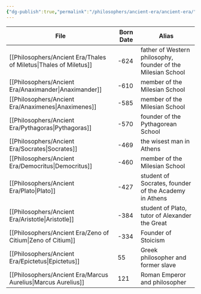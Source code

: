 ```yaml
---
{"dg-publish":true,"permalink":"/philosophers/ancient-era/ancient-era/","dgPassFrontmatter":true}
---
```



| File                                                                 | Born Date | Alias                                                        |
| -------------------------------------------------------------------- | --------- | ------------------------------------------------------------ |
| [[Philosophers/Ancient Era/Thales of Miletus\|Thales of Miletus]] | -624      | father of Western philosophy, founder of the Milesian School |
| [[Philosophers/Ancient Era/Anaximander\|Anaximander]]             | -610      | member of the Milesian School                                |
| [[Philosophers/Ancient Era/Anaximenes\|Anaximenes]]               | -585      | member of the Milesian School                                |
| [[Philosophers/Ancient Era/Pythagoras\|Pythagoras]]               | -570      | founder of the Pythagorean School                            |
| [[Philosophers/Ancient Era/Socrates\|Socrates]]                   | -469      | the wisest man in Athens                                     |
| [[Philosophers/Ancient Era/Democritus\|Democritus]]               | -460      | member of the Milesian School                                |
| [[Philosophers/Ancient Era/Plato\|Plato]]                         | -427      | student of Socrates, founder of the Academy in Athens        |
| [[Philosophers/Ancient Era/Aristotle\|Aristotle]]                 | -384      | student of Plato, tutor of Alexander the Great               |
| [[Philosophers/Ancient Era/Zeno of Citium\|Zeno of Citium]]       | -334      | Founder of Stoicism                                          |
| [[Philosophers/Ancient Era/Epictetus\|Epictetus]]                 | 55        | Greek philosopher and former slave                           |
| [[Philosophers/Ancient Era/Marcus Aurelius\|Marcus Aurelius]]     | 121       | Roman Emperor and philosopher                                |

